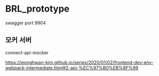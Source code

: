 # BRL_prototype
swagger port 9904

## 모커 서버

connect-api-mocker

https://jeonghwan-kim.github.io/series/2020/01/02/frontend-dev-env-webpack-intermediate.html#2-api-%EC%97%B0%EB%8F%99

